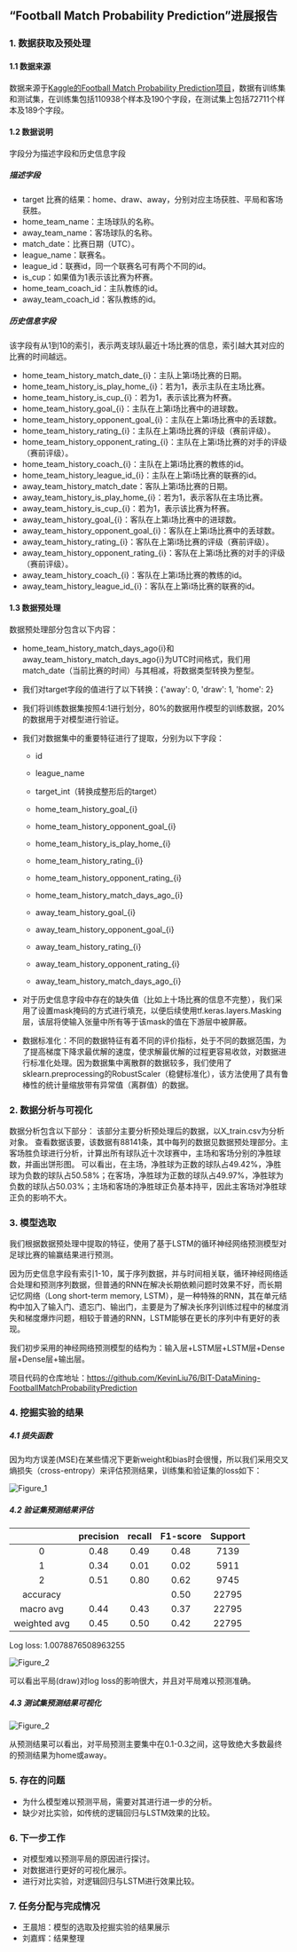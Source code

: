 ## “Football Match Probability Prediction”进展报告

### 1. 数据获取及预处理

#### 1.1 数据来源

数据来源于[Kaggle的Football Match Probability Prediction项目](https://www.kaggle.com/competitions/football-match-probability-prediction/data)，数据有训练集和测试集，在训练集包括110938个样本及190个字段，在测试集上包括72711个样本及189个字段。

#### 1.2 数据说明

字段分为描述字段和历史信息字段

##### 描述字段

- target 比赛的结果：home、draw、away，分别对应主场获胜、平局和客场获胜。
- home_team_name：主场球队的名称。
- away_team_name：客场球队的名称。
- match_date：比赛日期（UTC）。
- league_name：联赛名。
- league_id：联赛id，同一个联赛名可有两个不同的id。
- is_cup：如果值为1表示该比赛为杯赛。
- home_team_coach_id：主队教练的id。
- away_team_coach_id：客队教练的id。

##### 历史信息字段

该字段有从1到10的索引，表示两支球队最近十场比赛的信息，索引越大其对应的比赛的时间越远。

- home_team_history_match_date_{i}：主队上第i场比赛的日期。
- home_team_history_is_play_home_{i}：若为1，表示主队在主场比赛。
- home_team_history_is_cup_{i}：若为1，表示该比赛为杯赛。
- home_team_history_goal_{i}：主队在上第i场比赛中的进球数。
- home_team_history_opponent_goal_{i}：主队在上第i场比赛中的丢球数。
- home_team_history_rating_{i}：主队在上第i场比赛的评级（赛前评级）。
- home_team_history_opponent_rating_{i}：主队在上第i场比赛的对手的评级（赛前评级）。
- home_team_history_coach_{i}：主队在上第i场比赛的教练的id。
- home_team_history_league_id_{i}：主队在上第i场比赛的联赛的id。
- away_team_history_match_date：客队上第i场比赛的日期。
- away_team_history_is_play_home_{i}：若为1，表示客队在主场比赛。
- away_team_history_is_cup_{i}：若为1，表示该比赛为杯赛。
- away_team_history_goal_{i}：客队在上第i场比赛中的进球数。
- away_team_history_opponent_goal_{i}：客队在上第i场比赛中的丢球数。
- away_team_history_rating_{i}：客队在上第i场比赛的评级（赛前评级）。
- away_team_history_opponent_rating_{i}：客队在上第i场比赛的对手的评级（赛前评级）。
- away_team_history_coach_{i}：客队在上第i场比赛的教练的id。
- away_team_history_league_id_{i}：客队在上第i场比赛的联赛的id。

#### 1.3 数据预处理

数据预处理部分包含以下内容：

- home_team_history_match_days_ago{i}和away_team_history_match_days_ago{i}为UTC时间格式，我们用match_date（当前比赛的时间）与其相减，将数据类型转换为整型。

- 我们对target字段的值进行了以下转换：{'away': 0, 'draw': 1, 'home': 2}

- 我们将训练数据集按照4:1进行划分，80%的数据用作模型的训练数据，20%的数据用于对模型进行验证。

- 我们对数据集中的重要特征进行了提取，分别为以下字段：

  - id

  - league_name

  - target_int（转换成整形后的target）

  - home_team_history_goal_{i}

  - home_team_history_opponent_goal_{i}

  - home_team_history_is_play_home_{i}

  - home_team_history_rating_{i}

  - home_team_history_opponent_rating_{i}

  - home_team_history_match_days_ago_{i}

  - away_team_history_goal_{i}

  - away_team_history_opponent_goal_{i}

  - away_team_history_rating_{i}

  - away_team_history_opponent_rating_{i}

  - away_team_history_match_days_ago_{i}

- 对于历史信息字段中存在的缺失值（比如上十场比赛的信息不完整），我们采用了设置mask掩码的方式进行填充，以便后续使用tf.keras.layers.Masking层，该层将使输入张量中所有等于该mask的值在下游层中被屏蔽。
- 数据标准化：不同的数据特征有着不同的评价指标，处于不同的数据范围，为了提高梯度下降求最优解的速度，使求解最优解的过程更容易收敛，对数据进行标准化处理。因为数据集中离散群的数据较多，我们使用了sklearn.preprocessing的RobustScaler（稳健标准化），该方法使用了具有鲁棒性的统计量缩放带有异常值（离群值）的数据。

### 2. 数据分析与可视化

数据分析包含以下部分：
该部分主要分析预处理后的数据，以X_train.csv为分析对象。
查看数据该要，该数据有88141条，其中每列的数据见数据预处理部分。主客场胜负球进行分析，计算出所有球队近十次球赛中，主场和客场分别的净胜球数，并画出饼形图。
可以看出，在主场，净胜球为正数的球队占49.42%，净胜球为负数的球队占50.58%；在客场，净胜球为正数的球队占49.97%，净胜球为负数的球队占50.03%；主场和客场的净胜球正负基本持平，因此主客场对净胜球正负的影响不大。

### 3. 模型选取

我们根据数据预处理中提取的特征，使用了基于LSTM的循环神经网络预测模型对足球比赛的输赢结果进行预测。

因为历史信息字段有索引1-10，属于序列数据，并与时间相关联，循环神经网络适合处理和预测序列数据，但普通的RNN在解决长期依赖问题时效果不好，而长期记忆网络（Long short-term memory, LSTM），是一种特殊的RNN，其在单元结构中加入了输入门、遗忘门、输出门，主要是为了解决长序列训练过程中的梯度消失和梯度爆炸问题，相较于普通的RNN，LSTM能够在更长的序列中有更好的表现。

我们初步采用的神经网络预测模型的结构为：输入层+LSTM层+LSTM层+Dense层+Dense层+输出层。

项目代码的仓库地址：https://github.com/KevinLiu76/BIT-DataMining-FootballMatchProbabilityPrediction

### 4. 挖掘实验的结果

##### 4.1 损失函数

因为均方误差(MSE)在某些情况下更新weight和bias时会很慢，所以我们采用交叉熵损失（cross-entropy）来评估预测结果，训练集和验证集的loss如下：

![Figure_1](./img/Figure_1.png)



##### 4.2 验证集预测结果评估

|              | precision | recall | F1-score | Support |
| :----------: | :-------: | :----: | :------: | :-----: |
|      0       |   0.48    |  0.49  |   0.48   |  7139   |
|      1       |   0.34    |  0.01  |   0.02   |  5911   |
|      2       |   0.51    |  0.80  |   0.62   |  9745   |
|   accuracy   |           |        |   0.50   |  22795  |
|  macro avg   |   0.44    |  0.43  |   0.37   |  22795  |
| weighted avg |   0.45    |  0.50  |   0.42   |  22795  |

Log loss: 1.0078876508963255

![Figure_2](./img/Figure_2.png)

可以看出平局(draw)对log loss的影响很大，并且对平局难以预测准确。

##### 4.3 测试集预测结果可视化

![Figure_2](./img/Figure_3.png)

从预测结果可以看出，对平局预测主要集中在0.1-0.3之间，这导致绝大多数最终的预测结果为home或away。

### 5. 存在的问题

- 为什么模型难以预测平局，需要对其进行进一步的分析。
- 缺少对比实验，如传统的逻辑回归与LSTM效果的比较。

### 6. 下一步工作

- 对模型难以预测平局的原因进行探讨。
- 对数据进行更好的可视化展示。
- 进行对比实验，对逻辑回归与LSTM进行效果比较。

### 7. 任务分配与完成情况

- 王晨旭：模型的选取及挖掘实验的结果展示
- 刘嘉辉：结果整理
